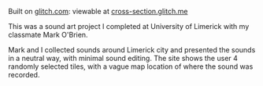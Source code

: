 Built on [glitch.com](https://glitch.com/): viewable at [cross-section.glitch.me](cross-section.glitch.me)

This was a sound art project I completed at University of Limerick with my classmate Mark O'Brien.

Mark and I collected sounds around Limerick city and presented the sounds in a neutral way, with minimal sound editing.
The site shows the user 4 randomly selected tiles, with a vague map location of where the sound was recorded.
